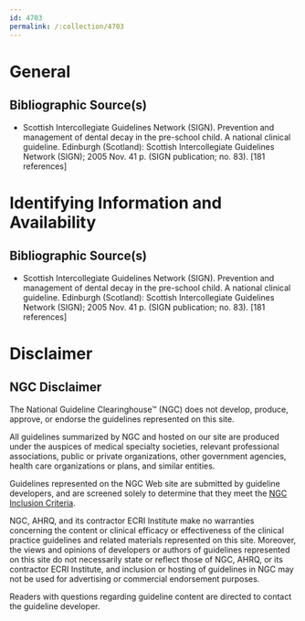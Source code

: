 ```yaml
---
id: 4703
permalink: /:collection/4703
---
```


# General

## Bibliographic Source(s)

- Scottish Intercollegiate Guidelines Network (SIGN). Prevention and management of dental decay in the pre-school child. A national clinical guideline. Edinburgh (Scotland): Scottish Intercollegiate Guidelines Network (SIGN); 2005 Nov. 41 p. (SIGN publication; no. 83). [181 references]

# Identifying Information and Availability

## Bibliographic Source(s)

- Scottish Intercollegiate Guidelines Network (SIGN). Prevention and management of dental decay in the pre-school child. A national clinical guideline. Edinburgh (Scotland): Scottish Intercollegiate Guidelines Network (SIGN); 2005 Nov. 41 p. (SIGN publication; no. 83). [181 references]

# Disclaimer

## NGC Disclaimer

The National Guideline Clearinghouse™ (NGC) does not develop, produce, approve, or endorse the guidelines represented on this site.

All guidelines summarized by NGC and hosted on our site are produced under the auspices of medical specialty societies, relevant professional associations, public or private organizations, other government agencies, health care organizations or plans, and similar entities.

Guidelines represented on the NGC Web site are submitted by guideline developers, and are screened solely to determine that they meet the [NGC Inclusion Criteria](/help-and-about/summaries/inclusion-criteria).

NGC, AHRQ, and its contractor ECRI Institute make no warranties concerning the content or clinical efficacy or effectiveness of the clinical practice guidelines and related materials represented on this site. Moreover, the views and opinions of developers or authors of guidelines represented on this site do not necessarily state or reflect those of NGC, AHRQ, or its contractor ECRI Institute, and inclusion or hosting of guidelines in NGC may not be used for advertising or commercial endorsement purposes.

Readers with questions regarding guideline content are directed to contact the guideline developer.

